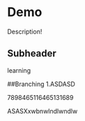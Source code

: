 # Demo

Description!

## Subheader

learning

##Branching
1.ASDASD

7898465116465131689

ASASXxwbnwlndlwndlw
